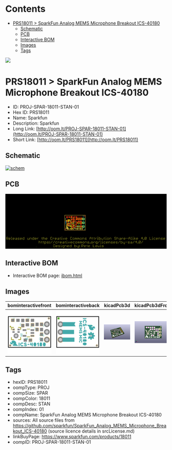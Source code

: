 



Contents
========

* [PRS18011 > SparkFun Analog MEMS Microphone Breakout ICS-40180](#prs18011--sparkfun-analog-mems-microphone-breakout-ics-40180)
	* [Schematic](#schematic)
	* [PCB](#pcb)
	* [Interactive BOM](#interactive-bom)
	* [Images](#images)
	* [Tags](#tags)
  
![][im]
# PRS18011 > SparkFun Analog MEMS Microphone Breakout ICS-40180

- ID: PROJ-SPAR-18011-STAN-01
- Hex ID: PRS18011
- Name: Sparkfun
- Description: Sparkfun
- Long Link: [http://oom.lt/PROJ-SPAR-18011-STAN-01](http://oom.lt/PROJ-SPAR-18011-STAN-01)
- Short Link: [http://oom.lt/PRS18011](http://oom.lt/PRS18011)

## Schematic
  
[![schem](eagleSchemImage.png)](eagleSchemImage.png)
## PCB
  
[![pcb](eagleImage.png)](eagleImage.png)
## Interactive BOM

- Interactive BOM page: [ibom.html](https://htmlpreview.github.io/?https://github.com/oomlout/oomlout_OOMP_projects/blob/main/PROJ-SPAR-18011-STAN-01/kicad/bom/ibom.html)

## Images
  
  

|bominteractivefront|bominteractiveback|kicadPcb3d|kicadPcb3dFront|kicadPcb3dBack|eagleImage|eagleSchemImage|pcbdraw|pcbdrawback|
| :---: | :---: | :---: | :---: | :---: | :---: | :---: | :---: | :---: |
|[![bominteractivefront](bomFront_140.png)](bomFront.png)|[![bominteractiveback](bomBack_140.png)](bomBack.png)|[![kicadPcb3d](kicadPcb3d_140.png)](kicadPcb3d.png)|[![kicadPcb3dFront](kicadPcb3dFront_140.png)](kicadPcb3dFront.png)|[![kicadPcb3dBack](kicadPcb3dBack_140.png)](kicadPcb3dBack.png)|[![eagleImage](eagleImage_140.png)](eagleImage.png)|[![eagleSchemImage](eagleSchemImage_140.png)](eagleSchemImage.png)|[![pcbdraw](pcbdraw_140.png)](pcbdraw.png)|[![pcbdrawback](pcbdrawBack_140.png)](pcbdrawBack.png)|

## Tags

- hexID: PRS18011
- oompType: PROJ
- oompSize: SPAR
- oompColor: 18011
- oompDesc: STAN
- oompIndex: 01
- oompName: SparkFun Analog MEMS Microphone Breakout ICS-40180
- sources: All source files from https://github.com/sparkfun/SparkFun_Analog_MEMS_Microphone_Breakout_ICS-40180 (source licence details in srcLicense.md)
- linkBuyPage: https://www.sparkfun.com/products/18011
- oompID: PROJ-SPAR-18011-STAN-01



[im]: kicadPcb3d_450.png
